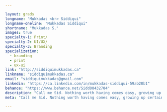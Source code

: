 ```yaml
---

layout: grads
longname: "Mukkadas <br> Siddiqui"
longname-oneline: "Mukkadas Siddiqui"
shortname: "Mukkadas S."
images: true
specialty-1: Print/
specialty-2: UI/UX/
specialty-3: Branding
specialization:
  - branding
  - print
  - ux-ui
link: "http://siddiquimukkadas.ca"
linkname: "siddiquimukkadas.ca"
email: "siddiquimukkadas@gmail.com"
linkedin: "https://ca.linkedin.com/in/mukkadas-siddiqui-59ab20b1"
behance: "https://www.behance.net/Sidd00432704"
description: "Call me Sid. Nothing worth having comes easy, growing up certainly wasn't. I traveled a lot, learnt 3 different languages, sharpening my social skills. Love to design by breaking the rules and norms."
meta: "Call me Sid. Nothing worth having comes easy, growing up certainly wasn't. I traveled a lot, learnt 3 different languages, sharpening my social skills. Love to design by breaking the rules and norms."

---
```

